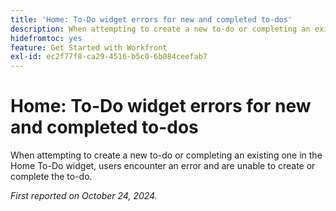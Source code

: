 ```yaml
---
title: 'Home: To-Do widget errors for new and completed to-dos'
description: When attempting to create a new to-do or completing an existing one in the Home To-Do widget, users encounter an error and are unable to create or complete the to-do.
hidefromtoc: yes
feature: Get Started with Workfront
exl-id: ec2f77f8-ca29-4516-b5c0-6b084ceefab7
---
```

# Home: To-Do widget errors for new and completed to-dos

When attempting to create a new to-do or completing an existing one in the Home To-Do widget, users encounter an error and are unable to create or complete the to-do.

_First reported on October 24, 2024._
